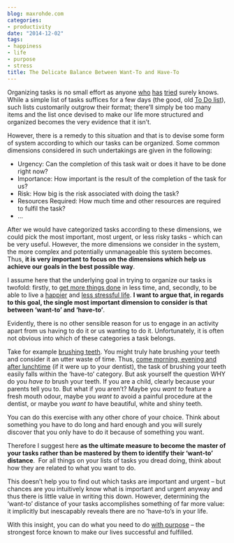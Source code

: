 ```yaml
---
blog: maxrohde.com
categories:
- productivity
date: "2014-12-02"
tags:
- happiness
- life
- purpose
- stress
title: The Delicate Balance Between Want-To and Have-To
---
```


Organizing tasks is no small effort as anyone [who](https://dynamicit.wordpress.com/2010/06/18/gtd-with-outlook-2010-and-onenote-2010-processing-and-organizing-your-onenote-inbox/) [has](https://homoavionus.wordpress.com/2013/09/27/ios-7-reminders-app-an-un-usable-way-of-organizing-your-tasks/) [tried](https://honcompany.wordpress.com/2014/03/05/4-simple-ways-to-organize-your-tasks/) surely knows. While a simple list of tasks suffices for a few days (the good, old [To Do list](http://qz.com/225576/the-company-that-wants-your-to-do-list-to-be-fun/)), such lists customarily outgrow their format; there’ll simply be too many items and the list once devised to make our life more structured and organized becomes the very evidence that it isn’t.

However, there is a remedy to this situation and that is to devise some form of system according to which our tasks can be organized. Some common dimensions considered in such undertakings are given in the following:

- Urgency: Can the completion of this task wait or does it have to be done right now?
- Importance: How important is the result of the completion of the task for us?
- Risk: How big is the risk associated with doing the task?
- Resources Required: How much time and other resources are required to fulfil the task?
- …

After we would have categorized tasks according to these dimensions, we could pick the most important, most urgent, or less risky tasks - which can be very useful. However, the more dimensions we consider in the system, the more complex and potentially unmanageable this system becomes. Thus, **it is very important to focus on the dimensions which help us achieve our goals in the best possible way**.

I assume here that the underlying goal in trying to organize our tasks is twofold: firstly, to [get more things done](http://davidhcma.wordpress.com/2014/02/10/how-i-get-things-done-in-outlook/) in less time, and, secondly, to be able to live a [happier](https://createbalanceandfindinghappiness.wordpress.com/2014/08/25/8-steps-for-a-happier-life/) and [less stressful life](http://blog.opentapestry.com/2012/10/17/reduce-stress/). **I want to argue that, in regards to this goal, the single most important dimension to consider is that between ‘want-to’ and ‘have-to’**.

Evidently, there is no other sensible reason for us to engage in an activity apart from us having to do it or us wanting to do it. Unfortunately, it is often not obvious into which of these categories a task belongs.

Take for example [brushing teeth](http://elwooddental.com.au/tips-for-dental-care/tips-for-brushing-your-teeth-gums/). You might truly hate brushing your teeth and consider it an utter waste of time. Thus, [come morning, evening and after lunchtime](https://keystoneind.wordpress.com/2013/02/21/toothbrushing-are-you-doing-it-right/) (if it were up to your dentist), the task of brushing your teeth easily falls within the ‘have-to’ category. But ask yourself the question WHY do you _have to_ brush your teeth. If you are a child, clearly because your parents tell you to. But what if you aren’t? Maybe you _want to_ feature a fresh mouth odour, maybe you _want to_ avoid a painful procedure at the dentist, or maybe you _want to_ have beautiful, white and shiny teeth.

You can do this exercise with any other chore of your choice. Think about something you have to do long and hard enough and you will surely discover that you only have to do it because of something you want.

Therefore I suggest here **as the ultimate measure to become the master of your tasks rather than be mastered by them to identify their ‘want-to’ distance**.  For all things on your lists of tasks you dread doing, think about how they are related to what you want to do.

This doesn’t help you to find out which tasks are important and urgent – but chances are you intuitively know what is important and urgent anyway and thus there is little value in writing this down. However, determining the ‘want-to’ distance of your tasks accomplishes something of far more value: it implicitly but inescapably reveals there are no ‘have-to’s in your life.

With this insight, you can do what you need to do [with purpose](http://jdmoyer.com/2014/05/21/why-is-it-important-to-define-your-life-purpose/) – the strongest force known to make our lives successful and fulfilled.
